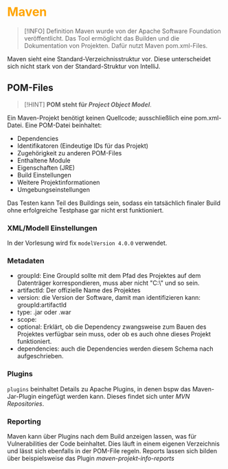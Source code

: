# <font color = "orange">Maven</font>
>[!INFO] Definition
>Maven wurde von der Apache Software Foundation veröffentlicht. Das Tool ermöglicht das Builden und die Dokumentation von Projekten. Dafür nutzt Maven pom.xml-Files.

Maven sieht eine Standard-Verzeichnisstruktur vor. Diese unterscheidet sich nicht stark von der Standard-Struktur von IntelliJ.

## POM-Files
>[!HINT] **POM steht für *Project Object Model***.

Ein Maven-Projekt benötigt keinen Quellcode; ausschließlich eine pom.xml-Datei.
Eine POM-Datei beinhaltet:
- Dependencies
- Identifikatoren (Eindeutige IDs für das Projekt)
- Zugehörigkeit zu anderen POM-Files
- Enthaltene Module
- Eigenschaften (JRE)
- Build Einstellungen
- Weitere Projektinformationen
- Umgebungseinstellungen

Das Testen kann Teil des Buildings sein, sodass ein tatsächlich finaler Build ohne erfolgreiche Testphase gar nicht erst funktioniert.
### XML/Modell Einstellungen
In der Vorlesung wird fix `modelVersion 4.0.0` verwendet.
### Metadaten
- groupId: Eine GroupId sollte mit dem Pfad des Projektes auf dem Datenträger korrespondieren, muss aber nicht "C:\\" und so sein.
- artifactId: Der offizielle Name des Projektes
- version: die Version der Software, damit man identifizieren kann: groupId:artifactId
- type: .jar oder .war
- scope:
- optional: Erklärt, ob die Dependency zwangsweise zum Bauen des Projektes verfügbar sein muss, oder ob es auch ohne dieses Projekt funktioniert.
- dependencies: auch die Dependencies werden diesem Schema nach aufgeschrieben.
### Plugins
`plugins` beinhaltet Details zu Apache Plugins, in denen bspw das Maven-Jar-Plugin eingefügt werden kann. Dieses findet sich unter *MVN Repositories*.
### Reporting
Maven kann über Plugins nach dem Build anzeigen lassen, was für Vulnerabilities der Code beinhaltet. Dies läuft in einem eigenen Verzeichnis und lässt sich ebenfalls in der POM-File regeln.
Reports lassen sich bilden über beispielsweise das Plugin *maven-projekt-info-reports*